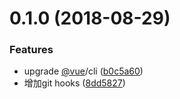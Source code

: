 <a name="0.1.0"></a>
# 0.1.0 (2018-08-29)


### Features

* upgrade [@vue](https://github.com/vue)/cli ([b0c5a60](https://github.com/KeithMo0425/micro-application/commit/b0c5a60))
* 增加git hooks ([8dd5827](https://github.com/KeithMo0425/micro-application/commit/8dd5827))



